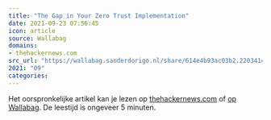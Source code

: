 ```yaml
---
title: "The Gap in Your Zero Trust Implementation"
date: 2021-09-23 07:56:45
icon: article
source: Wallabag
domains:
- thehackernews.com
src_url: "https://wallabag.sanderdorigo.nl/share/614e4b93ac03b2.22034143"
2021: "09"
categories:
---
```

Het oorspronkelijke artikel kan je lezen op [thehackernews.com](https://thehackernews.com/2021/09/the-gap-in-your-zero-trust.html) of [op Wallabag](https://wallabag.sanderdorigo.nl/share/614e4b93ac03b2.22034143). De leestijd is ongeveer 5 minuten.